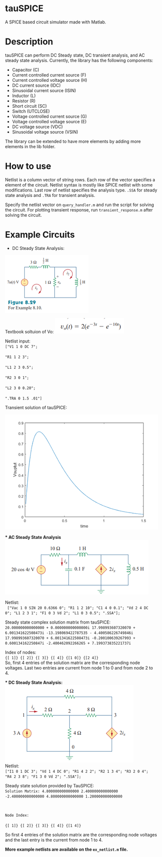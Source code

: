 # tauSPICE
A SPICE based circuit simulator made with Matlab.

# Description
tauSPICE can perform DC Steady state, DC transient analysis, and AC steady state analysis. Currently, the library has the following components:
* Capacitor (C)
* Current controlled current source (F)
* Current controlled voltage source (H)
* DC current source (IDC)
* Sinusoidal current source (ISIN)
* Inductor (L)
* Resistor (R)
* Short circuit (SC)
* Switch (UTCLOSE)
* Voltage controlled current source (G)
* Voltage controlled voltage source (E)
* DC voltage source (VDC)
* Sinusoidal voltage source (VSIN)

The library can be extended to have more elements by adding more elements in the lib folder.  

# How to use
Netlist is a column vector of string rows. Each row of the vector specifies a element of the circuit.
Netlist syntax is mostly like SPICE netlist with some modifications. 
Last row of netlist specifies the analysis type. `.SSA` for steady state analysis and `.TRA` for transient analysis.

Specify the netlist vector on `query_handler.m` and run the script for solving the circuit.
For plotting transient response, run `transient_response.m` after solving the circuit.   

# Example Circuits
* DC Steady State Analysis:  
<img src="/img/8.10/sadiku 4th ed example 8.10 page 341.png"/>

Textbook soltuion of Vo: <img src="img/8.10/txtbook solution 8.10.png"/> 

Netlist input:   
<code>["V1 1 0 DC 7";  
    "R1 1 2 3";  
    "L1 2 3 0.5";  
    "R2 3 0 1";  
    "L2 3 0 0.20";  
    ".TRA 0 1.5 .01"]
</code>

Transient solution of tauSPICE:  

<img src="img/8.10/solution 8.10.png"/>

<b>* AC Steady State Analysis</b>   
<img src="img/10.1/sadiku exa10.1 ckt.png"/>  

Netlist:    
<code>
["Vac 1 0 SIN 20 0.6366 0";
    "R1 1 2 10";
    "C1 4 0 0.1";
    "Vd 2 4 DC 0";
    "L1 2 3 1";
    "F1 0 3 Vd 2";
    "L1 0 3 0.5";
    ".SSA"];
</code>

Steady state complex solution matrix from tauSPICE:    
 <code>20.000000000000000 + 0.000000000000000i
 17.998993607320070 + 6.001341622508473i
-13.198069422787535 - 4.400586226749846i
 17.998993607320070 + 6.001341622508473i
 -0.200100639267993 + 0.600134162250847i
 -2.400462092266265 + 7.199373835221737i
</code>

Index of nodes:  
<code>{[  1]}
    {[  2]}
    {[  3]}
    {[  4]}
    {[1 0]}
    {[2 4]}
</code>  
So, first 4 entries of the solution matrix are the corresponding node voltages. Last two entries are current from node 1 to 0 and from node 2 to 4.    

<b>* DC Steady State Analysis:</b>  
<img src="img/3.2/ckt.png"/>  
Netlist:  
<code>["I1 0 1 DC 3";
    "Vd 1 4 DC 0";
    "R1 4 2 2";
    "R2 1 3 4";
    "R3 2 0 4";
    "R4 2 3 8";
    "F1 3 0 Vd 2";
    ".SSA"];
</code>

Steady state solution provided by TauSPICE:  
<code>Solution Matrix: 
   4.800000000000000
   2.400000000000000
  -2.400000000000000
   4.800000000000000
   1.200000000000000

Node Index:  
    {[  1]}
    {[  2]}
    {[  3]}
    {[  4]}
    {[1 4]}</code>

So first 4 entries of the solution matrix are the corresponding node voltages and the last entry is the current from node 1 to 4.  


<b>More example netlists are available on the `ex_netlist.m` file.</b>  
